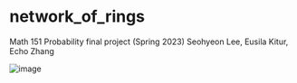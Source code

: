 # network_of_rings
Math 151 Probability final project (Spring 2023) 
Seohyeon Lee, Eusila Kitur, Echo Zhang

![image](https://github.com/seohyeon-lee-2025/network_of_rings/assets/96499556/7dbaa4f5-fb86-468d-9472-9bd4732c6a4d)


